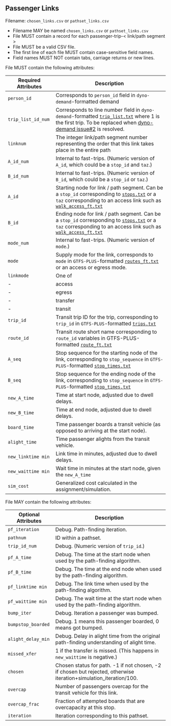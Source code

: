 ## Passenger Links
Filename: `chosen_links.csv` or `pathset_links.csv`

 *  Filename MAY be named `chosen_links.csv` or `pathset_links.csv`
 *  File MUST contain a record for each passenger-trip-< link/path segment >
 *  File MUST be a valid CSV file.
 *  The first line of each file MUST contain case-sensitive field names.
 *  Field names MUST NOT contain tabs, carriage returns or new lines.

File MUST contain the following attributes:

Required Attributes	| Description										
----------			| -------------		
`person_id`			| Corresponds to `person_id` field in `dyno-demand`-formatted demand
`trip_list_id_num`	| Corresponds to line number field in `dyno-demand`-formatted [`trip_list.txt`](https://github.com/osplanning-data-standards/dyno-demand/blob/master/files/trip_list.md) where 1 is the first trip.  To be replaced when [dyno-demand issue#2](https://github.com/osplanning-data-standards/dyno-demand/issues/2) is resolved.
`linknum`			  | The integer link/path segment number representing the order that this link takes place in the entire path
`A_id_num`			| Internal to fast-trips. (Numeric version of `A_id`, which could be a `stop_id` and `taz`.)
`B_id_num`			| Internal to fast-trips. (Numeric version of `B_id`, which could be a `stop_id` or `taz`.)
`A_id`				  | Starting node for link / path segment.  Can be a `stop_id` corresponding to [`stops.txt`](https://github.com/osplanning-data-standards/GTFS-PLUS/blob/master/files/stops.md) or a `taz` corresponding to an access link such as [`walk_access_ft.txt`](https://github.com/osplanning-data-standards/GTFS-PLUS/blob/master/files/walk_access_ft.md)
`B_id`				  |  Ending node for link / path segment. Can be a `stop_id` corresponding to [`stops.txt`](https://github.com/osplanning-data-standards/GTFS-PLUS/blob/master/files/stops.md) or a `taz` corresponding to an access link such as [`walk_access_ft.txt`](https://github.com/osplanning-data-standards/GTFS-PLUS/blob/master/files/walk_access_ft.md)
`mode_num`			| Internal to fast-trips. (Numeric version of `mode`.)
`mode`          | Supply mode for the link, corresponds to `mode` in `GTFS-PLUS`-formatted [`routes_ft.txt`](https://github.com/osplanning-data-standards/GTFS-PLUS/blob/master/files/routes_ft.md) or an access or egress mode.
`linkmode`			| One of 
-					|    access
-					|    egress
-					|    transfer
-					|    transit
`trip_id`			  | Transit trip ID for the trip, corresponding to `trip_id` in `GTFS-PLUS`-formatted [`trips.txt`](https://github.com/osplanning-data-standards/GTFS-PLUS/blob/master/files/trips.md)
`route_id`			| Transit route short name corresponding to `route_id` variables in GTFS-PLUS-formatted [`route_ft.txt`](https://github.com/osplanning-data-standards/GTFS-PLUS/blob/master/files/routes_ft.md)
`A_seq` 			| Stop sequence for the starting node of the link, corresponding to `stop_sequence` in `GTFS-PLUS`-formatted [`stop_times.txt`](https://github.com/osplanning-data-standards/GTFS-PLUS/blob/master/files/stop_times.md)
`B_seq` 			| Stop sequence for the ending node of the link, corresponding to `stop_sequence` in `GTFS-PLUS`-formatted [`stop_times.txt`](https://github.com/osplanning-data-standards/GTFS-PLUS/blob/master/files/stop_times.md)
`new_A_time` | Time at start node, adjusted due to dwell delays.
`new_B_time` | Time at end node, adjusted due to dwell delays.
`board_time` | Time passenger boards a transit vehicle (as opposed to arriving at the start node).
`alight_time`	| Time passenger alights from the transit vehicle.
`new_linktime min` | Link time in minutes, adjusted due to dwell delays.
`new_waittime min` | Wait time in minutes at the start node, given the `new_A_time`
`sim_cost` | Generalized cost calculated in the assignment/simulation.

File MAY contain the following attributes:

Optional Attributes	| Description										
----------			| -------------		
`pf_iteration`	| Debug. Path-finding iteration.
`pathnum`			| ID within a pathset.
`trip_id_num`		| Debug. (Numeric version of `trip_id`.)
`pf_A_time` 		| Debug. The time at the start node when used by the path-finding algorithm.
`pf_B_time` 		| Debug. The time at the end node when used by the path-finding algorithm.
`pf_linktime min`	| Debug. The link time when used by the path-finding algorithm.
`pf_waittime min`	| Debug. The wait time at the start node when used by the path-finding algorithm.
`bump_iter`       | Debug. Iteration a passenger was bumped.
`bumpstop_boarded` | Debug. 1 means this passenger boarded, 0 means got bumped.
`alight_delay_min`  | Debug. Delay in alight time from the original path-finding understanding of alight time.
`missed_xfer` | 1 if the transfer is missed. (This happens in `new_waittime` is negative.)
`chosen` | Chosen status for path. -1 if not chosen, -2 if chosen but rejected, otherwise iteration+simulation_iteration/100.
`overcap`	| Number of passengers overcap for the transit vehicle for this link.
`overcap_frac` | Fraction of attempted boards that are overcapacity at this stop.
`iteration` | Iteration corresponding to this pathset.
